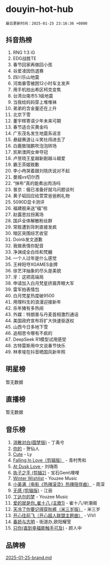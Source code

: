 # douyin-hot-hub

`最后更新时间：2025-01-25 23:16:36 +0800`

## 抖音热榜

1. RNG 1:3 iG
1. EDG战胜TE
1. 春节回家再做回小孩
1. 谷爱凌因伤退赛
1. 四川乐山地震
1. 河南暴雪被困12小时车主发声
1. 用手机拍出希区柯克变焦
1. 台湾台南市5.1级地震
1. 当我给妈妈穿上堆堆袜
1. 弟弟的含金量还在上升
1. 北京下雪
1. 董宇辉寄语少年未来可期
1. 春节适合买黄金吗
1. 广东茂名发生地震系谣言
1. 悬疑赛道让斗笑社闯进去了
1. 白鹿敖瑞鹏吹泡泡转场
1. 凯斯澳网女单夺冠
1. 卢昱晓王星越新剧越斗越爱
1. 霸王茶姬致歉
1. 李小冉哭着跟刘晓庆说对不起
1. 曼城vs切尔西
1. “抹布”真的能煮出肉汤吗
1. 普京：俄已准备好就乌问题谈判
1. 黄子韬回应给萱萱爸爸刷礼物
1. 5090D显卡测评
1. 福建舰来送“福”啦
1. 赵露思拄拐离场
1. 国乒全体解散粉丝群
1. 常胜遭到背刺直接发疯
1. 暗区突围综艺收官
1. Doinb发文道歉
1. 我做表情你配音
1. 净渊成全白烁和梵樾
1. 一个人过年是什么感觉
1. 王梓阳夺XGAMES金牌
1. 徐艺洋抽象的尽头是美貌
1. 牙：这把高端局
1. 申请加入白月梵星挤眉弄眼大军
1. 雷军拍表情包
1. 白月梵星热度破9500
1. 用理科生的浪漫迎接新年
1. 杀年猪有多热闹
1. 外媒：特朗普与丹麦首相激烈通话
1. 美国政府宣布将扩大快速驱逐权
1. 山西今日多地下雪
1. 追相思令哪有不疯的
1. DeepSeek R1模型试用感受
1. 古特雷斯用中文说春节快乐
1. 林孝埈在抖音晒国风新年照

## 明星榜

暂无数据

## 直播榜

暂无数据

## 音乐榜

1. [消散对白(圆梦版)](https://sf3-cdn-tos.douyinstatic.com/obj/tos-cn-ve-2774/og4jB5I5IizzoZVAAAzWgBMAsMDWoArfwBOiFs) - 丁禹兮
1. [你的](https://sf5-hl-cdn-tos.douyinstatic.com/obj/tos-cn-ve-2774/oYuIeKf42jB7sEV6B2upMdpYAgfrQWj0FeRegh) - 贺仙人
1. [Cute](https://sf5-hl-cdn-tos.douyinstatic.com/obj/tos-cn-ve-2774/o4IbIzHWKAAB4wsS5qMBRiiAlEBGTpQRNfFvuo) - Ly
1. [Falling In Love（剪辑版）](https://sf5-hl-cdn-tos.douyinstatic.com/obj/tos-cn-ve-2774/o8ajpA8zzgBPahbBIO8AcKGBLJezFCRd1wfP9f) - 青村秀和
1. [ At Dusk  Love ](https://sf5-hl-cdn-tos.douyinstatic.com/obj/tos-cn-ve-2774/o8CrpCf5CaYgI4ZrtQgMQAFEfuGqNnRSDQAPBc) - 刘嗨雨
1. [执子之手 (剪辑2)](https://sf5-hl-cdn-tos.douyinstatic.com/obj/tos-cn-ve-2774/oUoZLQjCc31XzqsBnBQUNgeKtYPBcgbFDwtfcu) - 宝石Gem\哩哩
1. [Winter Wishlist](https://sf5-hl-cdn-tos.douyinstatic.com/obj/tos-cn-ve-2774/oIIgUOeamCFCVAzxN6MFRLIBlLGpUqQxeeHrLE) - Youzee Music
1. [小美满（电影《热辣滚烫》热辣陪伴曲）](https://sf5-hl-cdn-tos.douyinstatic.com/obj/tos-cn-ve-2774/o0GAn2lSgfZIDUgtevCGDQYnFg4CwnrBaxbTZL) - 周深
1. [无感 (剪辑版)](https://sf5-hl-cdn-tos.douyinstatic.com/obj/tos-cn-ve-2774/o0eIsUzJBDlQaQFC5OFlgbMEZC1TFYBftOBn6p) - 江辰
1. [丁达尔的梦](https://sf5-hl-cdn-tos.douyinstatic.com/obj/tos-cn-ve-2774/oMU3WirUZBVQkAC9ccG5P2IQirziZM2RTInUY) - Youzee Music
1. [爱的就是你_崔十八 (主歌1)](https://sf5-hl-cdn-tos.douyinstatic.com/obj/tos-cn-ve-2774/oI5BO5DhFZ6UTcNCnZaOCBLtZ7WIMQGfgnXf5E) - 崔十八/听潮阁
1. [天冷了你要记得穿秋裤（米三岁版）](https://sf5-hl-cdn-tos.douyinstatic.com/obj/tos-cn-ve-2774/oQlIwVIDWiZ6BQilAorS7MA0AgCkQDvcZAdm1) - 米三岁
1. [开心往前飞（开心超人联盟主题曲）](https://sf5-hl-cdn-tos.douyinstatic.com/obj/tos-cn-ve-2774/9d8fb7c82cf1421fb93a9fe925275e0a) - VIVI
1. [春娇与志明](https://sf5-hl-cdn-tos.douyinstatic.com/obj/tos-cn-ve-2774/e530d8fceb7044b39707d7f9ff54add1) - 街道办,欧阳耀莹
1. [只你(直到幸福能触手可及)](https://sf3-cdn-tos.douyinstatic.com/obj/tos-cn-ve-2774/o0lBkRDzFTeaVSUz3ZZSCBVtZ5DIMQGfgmEAuE) - 颜人中

## 品牌榜

[2025-01-25-brand.md](2025-01-25-brand.md)
